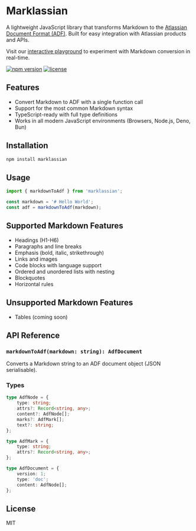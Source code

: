 # Marklassian

A lightweight JavaScript library that transforms Markdown to the [Atlassian Document Format (ADF)](https://developer.atlassian.com/cloud/jira/platform/apis/document/structure/). Built for easy integration with Atlassian products and APIs.

Visit our [interactive playground](https://marklassian.netlify.app/playground) to experiment with Markdown conversion in real-time.

[![npm version](https://img.shields.io/npm/v/marklassian.svg)](https://www.npmjs.com/package/marklassian)
[![license](https://img.shields.io/npm/l/marklassian.svg)](https://github.com/jamsinclair/marklassian/blob/main/LICENSE.md)

## Features

- Convert Markdown to ADF with a single function call
- Support for the most common Markdown syntax
- TypeScript-ready with full type definitions
- Works in all modern JavaScript environments (Browsers, Node.js, Deno, Bun)

## Installation

```bash
npm install marklassian
```

## Usage

```javascript
import { markdownToAdf } from 'marklassian';

const markdown = '# Hello World';
const adf = markdownToAdf(markdown);
```

## Supported Markdown Features

- Headings (H1-H6)
- Paragraphs and line breaks
- Emphasis (bold, italic, strikethrough)
- Links and images
- Code blocks with language support
- Ordered and unordered lists with nesting
- Blockquotes
- Horizontal rules

## Unsupported Markdown Features

- Tables (coming soon)

## API Reference

### `markdownToAdf(markdown: string): AdfDocument`

Converts a Markdown string to an ADF document object (JSON serialisable).

### Types

```typescript
type AdfNode = {
    type: string;
    attrs?: Record<string, any>;
    content?: AdfNode[];
    marks?: AdfMark[];
    text?: string;
};

type AdfMark = {
    type: string;
    attrs?: Record<string, any>;
};

type AdfDocument = {
    version: 1;
    type: 'doc';
    content: AdfNode[];
};
```

## License

MIT
